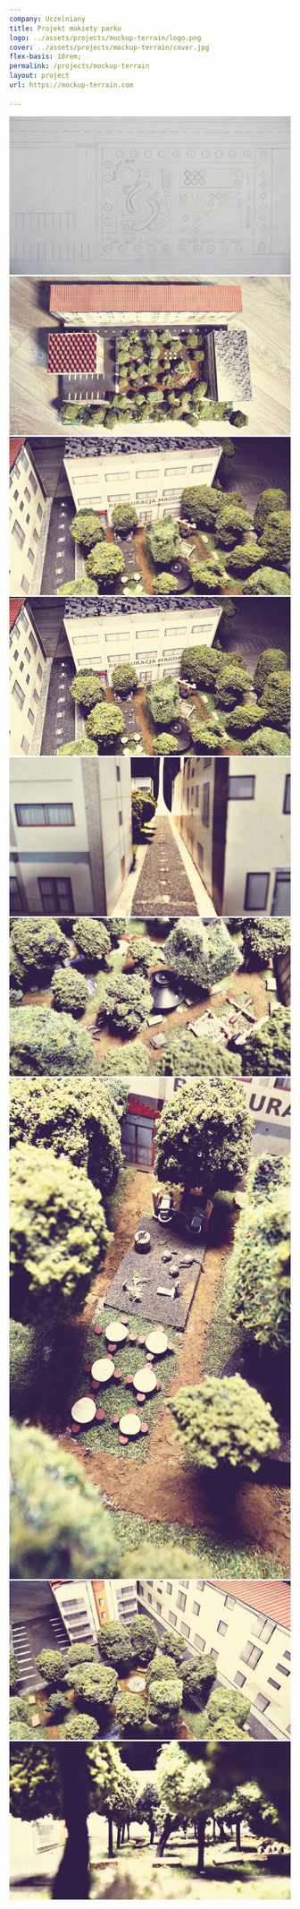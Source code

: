```yaml
---
company: Uczelniany
title: Projekt makiety parku
logo: ../assets/projects/mockup-terrain/logo.png
cover: ../assets/projects/mockup-terrain/cover.jpg
flex-basis: 18rem;
permalink: /projects/mockup-terrain
layout: project
url: https://mockup-terrain.com

---
```




<div class="project-image">
	<img src="../assets/projects/mockup-terrain/1.jpg" />
</div>
<div class="project-image">
	<img src="../assets/projects/mockup-terrain/2.jpg" />
</div>
<div class="project-image">
	<img src="../assets/projects/mockup-terrain/2-0.jpg" />
</div>
<div class="project-image">
	<img src="../assets/projects/mockup-terrain/3.jpg" />
</div>
<div class="project-image">
	<img src="../assets/projects/mockup-terrain/4.jpg" />
</div>
<div class="project-image">
	<img src="../assets/projects/mockup-terrain/5.jpg" />
</div>
<div class="project-image">
	<img src="../assets/projects/mockup-terrain/6.jpg" />
</div>
<div class="project-image">
	<img src="../assets/projects/mockup-terrain/7.jpg" />
</div>
<div class="project-image">
	<img src="../assets/projects/mockup-terrain/8.jpg" />
</div>
